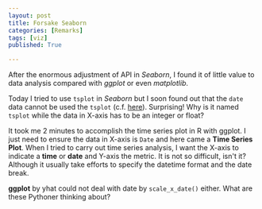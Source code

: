 ```yaml
---
layout: post
title: Forsake Seaborn
categories: [Remarks]
tags: [viz]
published: True

---
```

After the enormous adjustment of API in *Seaborn*, I found it of little value to data analysis compared with *ggplot* or even *matplotlib*.

Today I tried to use `tsplot` in *Seaborn* but I soon found out that the `date` data cannot be used the `tsplot` (c.f. [here](http://stackoverflow.com/questions/22795348/plotting-time-series-data-with-seaborn/22798911#22798911)). Surprising! Why is it named `tsplot` while the data in X-axis has to be an integer or float?

It took me 2 minutes to accomplish the time series plot in R with ggplot. I just need to ensure the data in X-axis is `Date` and here came a **Time Series Plot**. When I tried to carry out time series analysis, I want the X-axis to indicate a **time** or **date** and Y-axis the metric. It is not so difficult, isn't it? Although it usually take efforts to specify the datetime format and the date break.


**ggplot** by yhat could not deal with date by `scale_x_date()` either. What are these Pythoner thinking about?
